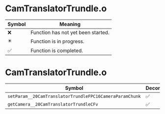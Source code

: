 # CamTranslatorTrundle.o
| Symbol | Meaning 
| ------------- | ------------- 
| :x: | Function has not yet been started. 
| :eight_pointed_black_star: | Function is in progress. 
| :white_check_mark: | Function is completed. 


# CamTranslatorTrundle.o
| Symbol | Decompiled? |
| ------------- | ------------- |
| `setParam__20CamTranslatorTrundleFPC16CameraParamChunk` | :white_check_mark: |
| `getCamera__20CamTranslatorTrundleCFv` | :white_check_mark: |
